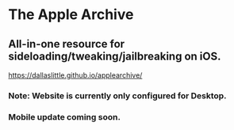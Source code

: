 # The Apple Archive
## All-in-one resource for sideloading/tweaking/jailbreaking on iOS.
https://dallaslittle.github.io/applearchive/

### Note: Website is currently only configured for Desktop. 
### Mobile update coming soon.
